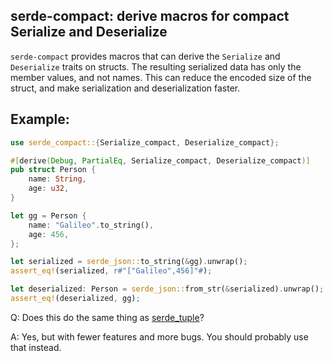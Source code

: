 ## serde-compact: derive macros for compact Serialize and Deserialize

`serde-compact` provides macros that can derive the `Serialize` and `Deserialize` traits
on structs.  The resulting serialized data has only the member values, and not names.
This can reduce the encoded size of the struct, and make serialization and deserialization
faster.

## Example:
```rust
use serde_compact::{Serialize_compact, Deserialize_compact};

#[derive(Debug, PartialEq, Serialize_compact, Deserialize_compact)]
pub struct Person {
    name: String,
    age: u32,
}

let gg = Person {
    name: "Galileo".to_string(),
    age: 456,
};

let serialized = serde_json::to_string(&gg).unwrap();
assert_eq!(serialized, r#"["Galileo",456]"#);

let deserialized: Person = serde_json::from_str(&serialized).unwrap();
assert_eq!(deserialized, gg);
```

Q: Does this do the same thing as [serde_tuple](https://docs.rs/serde_tuple/latest)?

A: Yes, but with fewer features and more bugs.  You should probably use that instead.
